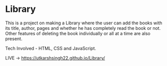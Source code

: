 # Library
This is a project on making a Library where the user can add the books with its title, author, pages and whether he has completely read the book or not. Other features of deleting the book individually or all at a time are also present.

Tech Involved - HTML, CSS and JavaScript.

LIVE -> https://utkarshsingh22.github.io/Library/
